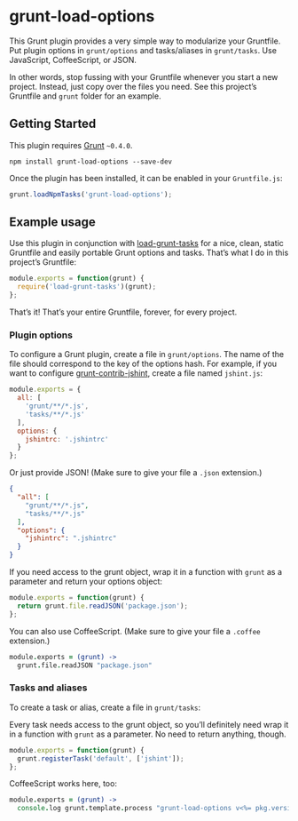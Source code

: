 # grunt-load-options

This Grunt plugin provides a very simple way to modularize your Gruntfile. Put
plugin options in `grunt/options` and tasks/aliases in `grunt/tasks`. Use
JavaScript, CoffeeScript, or JSON.

In other words, stop fussing with your Gruntfile whenever you start a new 
project. Instead, just copy over the files you need. See this project’s 
Gruntfile and `grunt` folder for an example.


## Getting Started

This plugin requires [Grunt][] `~0.4.0`.

```shell
npm install grunt-load-options --save-dev
```

Once the plugin has been installed, it can be enabled in your `Gruntfile.js`:

```js
grunt.loadNpmTasks('grunt-load-options');
```


## Example usage

Use this plugin in conjunction with [load-grunt-tasks][] for a nice, clean,
static Gruntfile and easily portable Grunt options and tasks. That’s what I do
in this project’s Gruntfile:

```js
module.exports = function(grunt) {
  require('load-grunt-tasks')(grunt);
};
```

That’s it! That’s your entire Gruntfile, forever, for every project.


### Plugin options

To configure a Grunt plugin, create a file in `grunt/options`. The name of the
file should correspond to the key of the options hash. For example, if you
want to configure [grunt-contrib-jshint][], create a file named `jshint.js`:

```js
module.exports = {
  all: [
    'grunt/**/*.js',
    'tasks/**/*.js'
  ],
  options: {
    jshintrc: '.jshintrc'
  }
};
```

Or just provide JSON! (Make sure to give your file a `.json` extension.)

```json
{
  "all": [
    "grunt/**/*.js",
    "tasks/**/*.js"
  ],
  "options": {
    "jshintrc": ".jshintrc"
  }
}
```

If you need access to the grunt object, wrap it in a function with `grunt` as
a parameter and return your options object:

```js
module.exports = function(grunt) {
  return grunt.file.readJSON('package.json');
};
```

You can also use CoffeeScript. (Make sure to give your file a `.coffee` extension.)

```coffee
module.exports = (grunt) ->
  grunt.file.readJSON "package.json"
```


### Tasks and aliases

To create a task or alias, create a file in `grunt/tasks`:

Every task needs access to the grunt object, so you’ll definitely need wrap it
in a function with `grunt` as a parameter. No need to return anything, though.

```js
module.exports = function(grunt) {
  grunt.registerTask('default', ['jshint']);
};
```

CoffeeScript works here, too:

```coffee
module.exports = (grunt) ->
  console.log grunt.template.process "grunt-load-options v<%= pkg.version %>"
```


[Grunt]: http://gruntjs.com
[load-grunt-tasks]: https://github.com/sindresorhus/load-grunt-tasks
[grunt-contrib-jshint]: https://github.com/gruntjs/grunt-contrib-jshint
